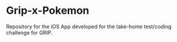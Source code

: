 # Grip-x-Pokemon
Repository for the iOS App developed for the take-home test/coding challenge for GRIP.
